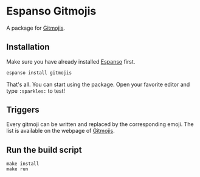 # Espanso Gitmojis

A package for [Gitmojis](https://gitmoji.carloscuesta.me/).

## Installation

Make sure you have already installed [Espanso](https://espanso.org/install/) first.

```sh
espanso install gitmojis
```

That's all. You can start using the package. Open your favorite editor and type `:sparkles:` to test!

## Triggers

Every gitmoji can be written and replaced by the corresponding emoji. The list is available on the webpage of [Gitmojis](https://gitmoji.carloscuesta.me/).

## Run the build script

```
make install
make run
```